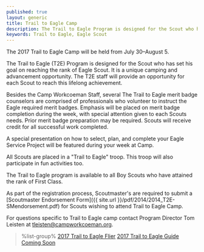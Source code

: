 ```yaml
---
published: true
layout: generic
title: Trail to Eagle Camp
description: The Trail to Eagle Program is designed for the Scout who has set his goal on reaching the rank of Eagle Scout. It is a unique camping and advancement opportunity.
keywords: Trail to Eagle, Eagle Scout
---
```


<div class="alert alert-info">
The 2017 Trail to Eagle Camp will be held from July 30&ndash;August 5.
</div>

The Trail to Eagle (T2E) Program is designed for the Scout who has set his goal
on reaching the rank of Eagle Scout. It is a unique camping and advancement
opportunity. The T2E staff will provide an opportunity for each Scout to reach
this lifelong achievement.

Besides the Camp Workcoeman Staff, several The Trail to Eagle merit badge
counselors are comprised of professionals who volunteer to instruct the Eagle
required merit badges. Emphasis will be placed on merit badge completion during
the week, with special attention given to each Scouts needs. Prior merit badge
preparation may be required. Scouts will receive credit for all successful work
completed.

A special presentation on how to select, plan, and complete your Eagle Service
Project will be featured during your week at Camp.

All Scouts are placed in a "Trail to Eagle" troop. This troop will also
participate in fun activities too.

The Trail to Eagle program is available to all Boy Scouts who have attained the
rank of First Class.

As part of the registration process, Scoutmaster's are required to submit a 
[Scoutmaster Endorsement Form]({{ site.url }}/pdf/2014/2014_T2E-SMendorsement.pdf)
for Scouts wishing to attend Trail to Eagle Camp.

For questions specific to Trail to Eagle camp contact Program Director Tom
Leisten at [tleisten@campworkcoeman.org](mailto:tleisten@campworkcoeman.org).

> %list-group%
> <a href="{{ site.url }}/pdf/2017/2017-trail-to-eagle.pdf" class="list-group-item">2017 Trail to Eagle Flier</a>
> <a href="{{ site.url }}/#" class="list-group-item">2017 Trail to Eagle Guide Coming Soon</a>
